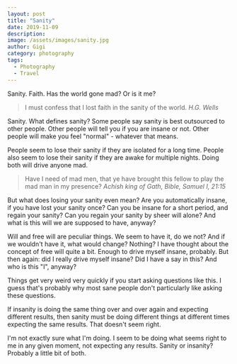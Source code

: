 ```yaml
---
layout: post
title: "Sanity"
date: 2019-11-09
description:
image: /assets/images/sanity.jpg
author: Gigi
category: photography
tags:
  - Photography
  - Travel
---
```


Sanity. Faith. Has the world gone mad? Or is it me?

> I must confess that I lost faith in the sanity of the world.
> <cite>H.G. Wells</cite>

Sanity. What defines sanity? Some people say sanity is best outsourced to other
people. Other people will tell you if you are insane or not. Other people will
make you feel "normal" - whatever that means.

People seem to lose their sanity if they are isolated for a long time. People
also seem to lose their sanity if they are awake for multiple nights. Doing both
will drive anyone mad.

> Have I need of mad men, that ye have brought this fellow to play the mad man
> in my presence?
> <cite>Achish king of Gath, Bible, Samuel I, 21:15</cite>

But what does losing your sanity even mean? Are you automatically insane, if you
have lost your sanity once? Can you be insane for a short period, and regain
your sanity? Can you regain your sanity by sheer will alone? And what is this
will we are supposed to have, anyway?

Will and free will are peculiar things. We seem to have it, do we not? And if we
wouldn't have it, what would change? Nothing? I have thought about the concept
of free will quite a bit. Enough to drive myself insane, probably. But then
again: did I really drive myself insane? Did I have a say in this? And who is
this "I", anyway?

Things get very weird very quickly if you start asking questions like this. I
guess that's probably why most sane people don't particularly like asking these
questions.

If insanity is doing the same thing over and over again and expecting different
results, then sanity must be doing different things at different times expecting
the same results. That doesn't seem right.

I'm not exactly sure what I'm doing. I seem to be doing what seems right to me
in any given moment, not expecting any results. Sanity or insanity? Probably a
little bit of both.
